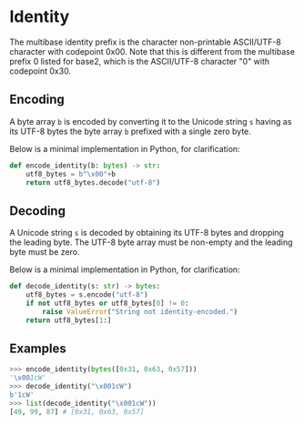 # Identity

The multibase identity prefix is the character non-printable ASCII/UTF-8 character with codepoint 0x00. Note that this is different from the multibase prefix 0 listed for base2, which is the ASCII/UTF-8 character "0" with codepoint 0x30.


## Encoding

A byte array `b` is encoded by converting it to the Unicode string `s` having as its UTF-8 bytes the byte array `b` prefixed with a single zero byte.

Below is a minimal implementation in Python, for clarification:

```py
def encode_identity(b: bytes) -> str:
    utf8_bytes = b"\x00"+b
    return utf8_bytes.decode("utf-8")
```

## Decoding

A Unicode string `s` is decoded by obtaining its UTF-8 bytes and dropping the leading byte. The UTF-8 byte array must be non-empty and the leading byte must be zero.

Below is a minimal implementation in Python, for clarification:

```py
def decode_identity(s: str) -> bytes:
    utf8_bytes = s.encode("utf-8")
    if not utf8_bytes or utf8_bytes[0] != 0:
        raise ValueError("String not identity-encoded.")
    return utf8_bytes[1:]
```

## Examples

```py
>>> encode_identity(bytes([0x31, 0x63, 0x57]))
'\x001cW'
>>> decode_identity("\x001cW")
b'1cW'
>>> list(decode_identity("\x001cW"))
[49, 99, 87] # [0x31, 0x63, 0x57]
```
